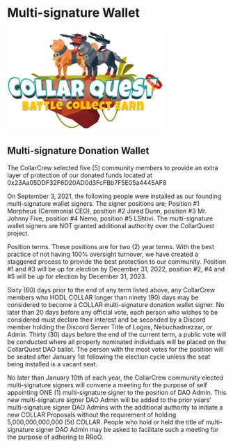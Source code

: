 # Multi-signature Wallet

![CollarQuest a Metaverse Play2Earn Ecosystem](../../.gitbook/assets/CQ-Title.png)

## Multi-signature Donation Wallet

The CollarCrew selected five (5) community members to provide an extra layer of protection of our donated funds located at 0x23Aa05DDF32F6D20AD0d3FcFBb7F5E05a4445AF8

On September 3, 2021, the following people were installed as our founding multi-signature wallet signers.  The signer positions are; Position #1 Morpheus (Ceremonial CEO), position #2 Jared Dunn, position #3 Mr. Johnny Five, position #4 Nemo, position #5 LShtivi.  The multi-signature wallet signers are NOT granted additional authority over the CollarQuest project.

Position terms.  These positions are for two (2) year terms.  With the best practice of not having 100% oversight turnover, we have created a staggered process to provide the best protection to our community. Position #1 and #3 will be up for election by December 31, 2022, position #2, #4 and #5 will be up for election by December 31, 2023.

Sixty (60) days prior to the end of any term listed above, any CollarCrew members who HODL COLLAR longer than ninety (90) days may be considered to become a COLLAR multi-signature donation wallet signer.  No later than 20 days before any official vote, each person who wishes to be considered must declare their interest and be seconded by a Discord member holding the Discord Server Title of Logos, Nebuchadnezzar, or Admin.  Thirty (30) days before the end of the current term, a public vote will be conducted where all properly nominated individuals will be placed on the CollarQuest DAO ballot.  The person with the most votes for the position will be seated after January 1st following the election cycle unless the seat being installed is a vacant seat.

No later than January 10th of each year, the CollarCrew community elected multi-signature signers will convene a meeting for the purpose of self appointing ONE (1) multi-signature signer to the position of DAO Admin.  This new multi-signature signer DAO Admin will be added to the prior years' multi-signature signer DAO Admins with the additional authority to initiate a new COLLAR Proposals without the requirement of holding 5,000,000,000,000 (5t) COLLAR.   People who hold or held the title of multi-signature signer DAO Admin may be asked to facilitate such a meeting for the purpose of adhering to RRoO.

